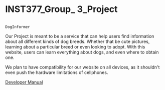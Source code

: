 
# INST377_Group_ 3_Project

                                                                  DogInformer

Our Project is meant to be a service that can help users find information about all different kinds of dog breeds. Whether that be cute pictures, learning about a particular breed or even looking to adopt. With this website, users can learn everything about dogs, and even where to obtain one.

We plan to have compatibility for our website on all devices, as it shouldn't even push the hardware limitations of cellphones.

[Developer Manual](Developer-Manual.md)



